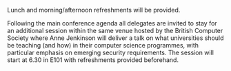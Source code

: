 Lunch and morning/afternoon refreshments will be provided.


Following the main conference agenda all delegates are invited to stay
for an additional session within the same venue hosted by the British
Computer Society where Anne Jenkinson will deliver a talk on what universities should be teaching (and how) in their computer science programmes, with particular emphasis on emerging security requirements. The session will start at 6.30 in E101 with refreshments provided beforehand.



